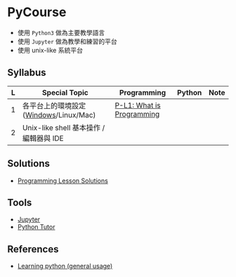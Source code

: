 # PyCourse

* 使用 `Python3` 做為主要教學語言
* 使用 `Jupyter` 做為教學和練習的平台
* 使用 unix-like 系統平台

## Syllabus

| L | Special Topic | Programming | Python | Note |
|---|---|---|---|---|
| 1 | 各平台上的環境設定([Windows](Environments/windows.md)/Linux/Mac) | [P-L1: What is Programming](Programming/P-Lesson-1-what-is-programming.ipynb) | | |
| 2 | Unix-like shell 基本操作 / 編輯器與 IDE | | | |

## Solutions

* [Programming Lesson Solutions](Solutions/programming-lesson-solutions.ipynb)

## Tools

* [Jupyter](http://jupyter.org/)
* [Python Tutor](http://pythontutor.com/)

## References

* [Learning python (general usage)](https://hackmd.io/AzCGA4FMGYDMCMC0oDGB2aiAsBWaA2ZARnwE5EUUccjx8jY0AmYIA===)
